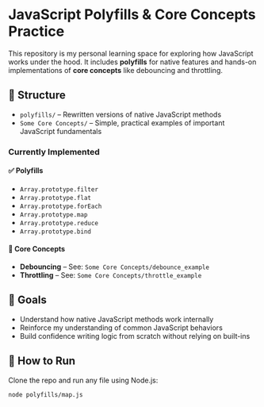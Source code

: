 # JavaScript Polyfills & Core Concepts Practice

This repository is my personal learning space for exploring how JavaScript works under the hood. It includes **polyfills** for native features and hands-on implementations of **core concepts** like debouncing and throttling.

## 📁 Structure

- `polyfills/` – Rewritten versions of native JavaScript methods
- `Some Core Concepts/` – Simple, practical examples of important JavaScript fundamentals

### Currently Implemented

#### ✅ Polyfills
- `Array.prototype.filter`
- `Array.prototype.flat`
- `Array.prototype.forEach`
- `Array.prototype.map`
- `Array.prototype.reduce`
- `Array.prototype.bind`

#### 🧠 Core Concepts
- **Debouncing** – See: `Some Core Concepts/debounce_example`
- **Throttling** – See: `Some Core Concepts/throttle_example`

## 🎯 Goals

- Understand how native JavaScript methods work internally
- Reinforce my understanding of common JavaScript behaviors
- Build confidence writing logic from scratch without relying on built-ins

## 🔧 How to Run

Clone the repo and run any file using Node.js:

```bash
node polyfills/map.js